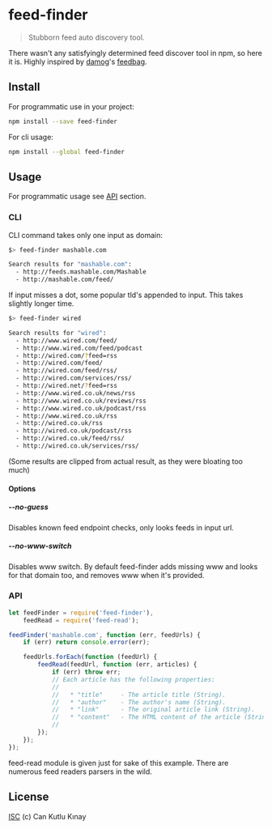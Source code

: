 # feed-finder

> Stubborn feed auto discovery tool.

There wasn't any satisfyingly determined feed discover tool in npm, so here it is. Highly inspired by [damog](https://github.com/damog)'s [feedbag](https://github.com/damog/feedbag).

## Install

For programmatic use in your project:
```sh
npm install --save feed-finder
```

For cli usage:
```sh
npm install --global feed-finder
```

## Usage

For programmatic usage see [API](#api) section.

### CLI

CLI command takes only one input as domain:
```sh
$> feed-finder mashable.com

Search results for "mashable.com":
  - http://feeds.mashable.com/Mashable
  - http://mashable.com/feed/
```

If input misses a dot, some popular tld's appended to input. This takes slightly longer time.

```sh
$> feed-finder wired

Search results for "wired":
  - http://www.wired.com/feed/
  - http://www.wired.com/feed/podcast
  - http://wired.com/?feed=rss
  - http://wired.com/feed/
  - http://wired.com/feed/rss/
  - http://wired.com/services/rss/
  - http://wired.net/?feed=rss
  - http://www.wired.co.uk/news/rss
  - http://www.wired.co.uk/reviews/rss
  - http://www.wired.co.uk/podcast/rss
  - http://www.wired.co.uk/rss
  - http://wired.co.uk/rss
  - http://wired.co.uk/podcast/rss
  - http://wired.co.uk/feed/rss/
  - http://wired.co.uk/services/rss/
```

(Some results are clipped from actual result, as they were bloating too much)

#### Options

##### --no-guess
Disables known feed endpoint checks, only looks feeds in input url.

##### --no-www-switch
Disables www switch. By default feed-finder adds missing www and looks for that domain too, and removes www when it's provided.

### API

```js
let feedFinder = require('feed-finder'),
    feedRead = require('feed-read');

feedFinder('mashable.com', function (err, feedUrls) {
    if (err) return console.error(err);

    feedUrls.forEach(function (feedUrl) {
        feedRead(feedUrl, function (err, articles) {
            if (err) throw err;
            // Each article has the following properties:
            //
            //   * "title"     - The article title (String).
            //   * "author"    - The author's name (String).
            //   * "link"      - The original article link (String).
            //   * "content"   - The HTML content of the article (String).
            //
        });
    });
});
```

feed-read module is given just for sake of this example. There are numerous feed readers parsers in the wild.

## License

[ISC](LICENSE.md) (c) Can Kutlu Kınay
